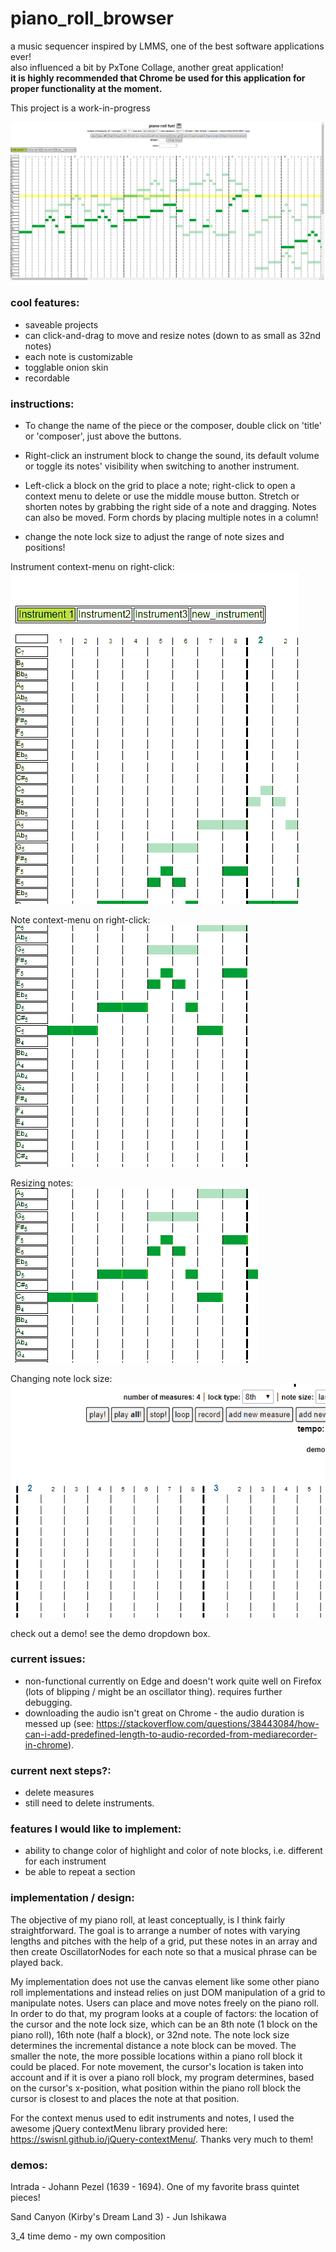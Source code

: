 # piano_roll_browser    
a music sequencer inspired by LMMS, one of the best software applications ever!    
also influenced a bit by PxTone Collage, another great application!      
**it is highly recommended that Chrome be used for this application for proper functionality at the moment.**    
    
This project is a work-in-progress        
    
![screenshot of the piano roll](screenshots/current.png "current look")    
    
### cool features:    
- saveable projects    
- can click-and-drag to move and resize notes (down to as small as 32nd notes)   
- each note is customizable    
- togglable onion skin    
- recordable    
     
### instructions:    
- To change the name of the piece or the composer, double click on 'title' or 'composer', just above the buttons.     
    
- Right-click an instrument block to change the sound, its default volume or toggle its notes' visibility when switching to another instrument.    
    
- Left-click a block on the grid to place a note; right-click to open a context menu to delete or use the middle mouse button. Stretch or shorten notes by grabbing the right side of a note and dragging. Notes can also be moved. Form chords by placing multiple notes in a column!    
    
- change the note lock size to adjust the range of note sizes and positions!    
    
Instrument context-menu on right-click:    
![instrument context menu](screenshots/instrument_menu.gif "instrument context menu")   
    
Note context-menu on right-click:    
![note context menu](screenshots/note_menu.gif "note context menu")   
    
Resizing notes:    
![resizing notes](screenshots/note_resize.gif "resizing notes")    
    
Changing note lock size:    
![changing note lock size](screenshots/note_lock.gif "changing note lock size")    
	
check out a demo! see the demo dropdown box.    
    
### current issues:    
- non-functional currently on Edge and doesn't work quite well on Firefox (lots of blipping / might be an oscillator thing). requires further debugging.    
- downloading the audio isn't great on Chrome - the audio duration is messed up (see: https://stackoverflow.com/questions/38443084/how-can-i-add-predefined-length-to-audio-recorded-from-mediarecorder-in-chrome).    
    
### current next steps?:    
- delete measures
- still need to delete instruments.    
    
### features I would like to implement:    
- ability to change color of highlight and color of note blocks, i.e. different for each instrument    
- be able to repeat a section 
    
### implementation / design:    
The objective of my piano roll, at least conceptually, is I think fairly straightforward. The goal is to arrange a number of notes with
varying lengths and pitches with the help of a grid, put these notes in an array and then create OscillatorNodes for each note so that a musical phrase can be played back.    
    
My implementation does not use the canvas element like some other piano roll implementations and instead relies on just DOM manipulation of a grid to manipulate notes.
Users can place and move notes freely on the piano roll. In order to do that, my program looks at a couple of factors: the location of the cursor and the note lock size, which can be an 8th note (1 block on the piano roll), 16th note (half a block), or 32nd note. The note lock size determines the incremental distance a note block can be moved. The smaller the note, the more possible locations within a piano roll block it could be placed. For note movement, the cursor's location is taken into account and if it is over a piano roll block, my program determines, based on the cursor's x-position, what position within the piano roll block the cursor is closest to and places the note at that position.    
    
For the context menus used to edit instruments and notes, I used the awesome jQuery contextMenu library provided here: https://swisnl.github.io/jQuery-contextMenu/. Thanks very much to them!
    
### demos:    
Intrada - Johann Pezel (1639 - 1694). One of my favorite brass quintet pieces!    
    
Sand Canyon (Kirby's Dream Land 3) - Jun Ishikawa
    
3_4 time demo - my own composition


    

